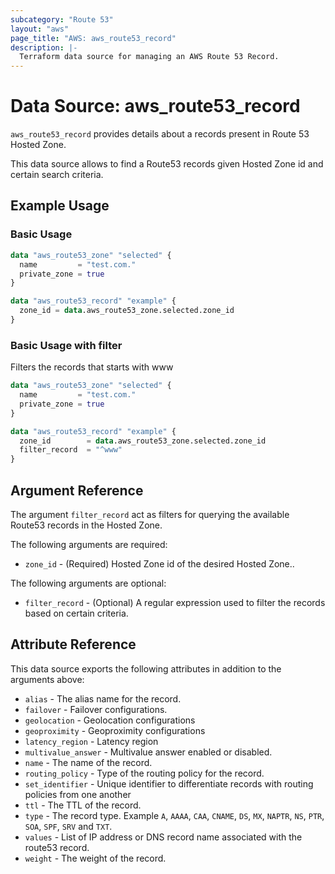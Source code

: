 ```yaml
---
subcategory: "Route 53"
layout: "aws"
page_title: "AWS: aws_route53_record"
description: |-
  Terraform data source for managing an AWS Route 53 Record.
---
```


# Data Source: aws_route53_record

`aws_route53_record` provides details about a records present in Route 53 Hosted Zone.

This data source allows to find a Route53 records given Hosted Zone id and certain search criteria.

## Example Usage

### Basic Usage

```terraform
data "aws_route53_zone" "selected" {
  name         = "test.com."
  private_zone = true
}

data "aws_route53_record" "example" {
  zone_id = data.aws_route53_zone.selected.zone_id
}
```

### Basic Usage with filter

Filters the records that starts with www

```terraform
data "aws_route53_zone" "selected" {
  name         = "test.com."
  private_zone = true
}

data "aws_route53_record" "example" {
  zone_id        = data.aws_route53_zone.selected.zone_id
  filter_record  = "^www"
}
```

## Argument Reference

The argument `filter_record` act as filters for querying the available Route53 records in the Hosted Zone.

The following arguments are required:

* `zone_id` - (Required) Hosted Zone id of the desired Hosted Zone..

The following arguments are optional:

* `filter_record` - (Optional) A regular expression used to filter the records based on certain criteria.

## Attribute Reference

This data source exports the following attributes in addition to the arguments above:

* `alias` - The alias name for the record.
* `failover` - Failover configurations.
* `geolocation` - Geolocation configurations
* `geoproximity` - Geoproximity configurations
* `latency_region` - Latency region
* `multivalue_answer` - Multivalue answer enabled or disabled.
* `name` - The name of the record.
* `routing_policy` - Type of the routing policy for the record.
* `set_identifier` - Unique identifier to differentiate records with routing policies from one another
* `ttl` - The TTL of the record.
* `type` - The record type. Example `A`, `AAAA`, `CAA`, `CNAME`, `DS`, `MX`, `NAPTR`, `NS`, `PTR`, `SOA`, `SPF`, `SRV` and `TXT`.
* `values` - List of IP address or DNS record name associated with the route53 record.
* `weight` - The weight of the record.
